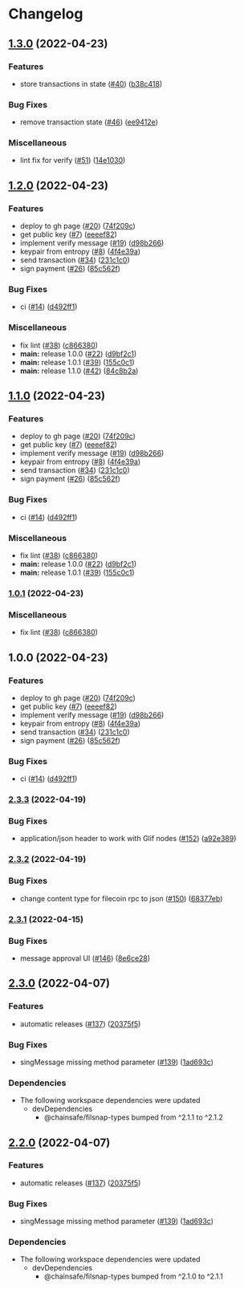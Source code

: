 # Changelog

## [1.3.0](https://github.com/ChainSafe/mina-snap/compare/v1.2.0...v1.3.0) (2022-04-23)


### Features

* store transactions in state ([#40](https://github.com/ChainSafe/mina-snap/issues/40)) ([b38c418](https://github.com/ChainSafe/mina-snap/commit/b38c4182da42c651e3c82c31ddddbd69f1e5685f))


### Bug Fixes

* remove transaction state ([#46](https://github.com/ChainSafe/mina-snap/issues/46)) ([ee9412e](https://github.com/ChainSafe/mina-snap/commit/ee9412ea3ab8d3a90e6197201f12325667bab06c))


### Miscellaneous

* lint fix for verify ([#51](https://github.com/ChainSafe/mina-snap/issues/51)) ([14e1030](https://github.com/ChainSafe/mina-snap/commit/14e1030fc2f882bddebac06a427d7fab53e29705))

## [1.2.0](https://github.com/ChainSafe/mina-snap/compare/v1.1.0...v1.2.0) (2022-04-23)


### Features

* deploy to gh page ([#20](https://github.com/ChainSafe/mina-snap/issues/20)) ([74f209c](https://github.com/ChainSafe/mina-snap/commit/74f209cb8df4b875cb65364d8538a674a98940b8))
* get public key ([#7](https://github.com/ChainSafe/mina-snap/issues/7)) ([eeeef82](https://github.com/ChainSafe/mina-snap/commit/eeeef8245b93543ed2d7052d513b866467167950))
* implement verify message ([#19](https://github.com/ChainSafe/mina-snap/issues/19)) ([d98b266](https://github.com/ChainSafe/mina-snap/commit/d98b266d89e9fbdbf3d68b58536e33875b4615a1))
* keypair from entropy ([#8](https://github.com/ChainSafe/mina-snap/issues/8)) ([4f4e39a](https://github.com/ChainSafe/mina-snap/commit/4f4e39a8e7894dd04dd4c87e403db59a50d0b975))
* send transaction ([#34](https://github.com/ChainSafe/mina-snap/issues/34)) ([231c1c0](https://github.com/ChainSafe/mina-snap/commit/231c1c02d40c8b64f9d297af01741af67b5a1ee4))
* sign payment ([#26](https://github.com/ChainSafe/mina-snap/issues/26)) ([85c562f](https://github.com/ChainSafe/mina-snap/commit/85c562f54a03d2fb3172d0a93926a39f59155d50))


### Bug Fixes

* ci ([#14](https://github.com/ChainSafe/mina-snap/issues/14)) ([d492ff1](https://github.com/ChainSafe/mina-snap/commit/d492ff103df3516690b18a32b24595af401ece8e))


### Miscellaneous

* fix lint ([#38](https://github.com/ChainSafe/mina-snap/issues/38)) ([c866380](https://github.com/ChainSafe/mina-snap/commit/c86638061b27e038e75b3a750e26410cd489f05f))
* **main:** release 1.0.0 ([#22](https://github.com/ChainSafe/mina-snap/issues/22)) ([d9bf2c1](https://github.com/ChainSafe/mina-snap/commit/d9bf2c1dea36bf6ec0d44ea124fa3b7d07fda255))
* **main:** release 1.0.1 ([#39](https://github.com/ChainSafe/mina-snap/issues/39)) ([155c0c1](https://github.com/ChainSafe/mina-snap/commit/155c0c19e2d0bf6cab2b85cac571594876203224))
* **main:** release 1.1.0 ([#42](https://github.com/ChainSafe/mina-snap/issues/42)) ([84c8b2a](https://github.com/ChainSafe/mina-snap/commit/84c8b2acd5ead36494ffed41e4bc630823037591))

## [1.1.0](https://github.com/ChainSafe/mina-snap/compare/v1.0.1...v1.1.0) (2022-04-23)


### Features

* deploy to gh page ([#20](https://github.com/ChainSafe/mina-snap/issues/20)) ([74f209c](https://github.com/ChainSafe/mina-snap/commit/74f209cb8df4b875cb65364d8538a674a98940b8))
* get public key ([#7](https://github.com/ChainSafe/mina-snap/issues/7)) ([eeeef82](https://github.com/ChainSafe/mina-snap/commit/eeeef8245b93543ed2d7052d513b866467167950))
* implement verify message ([#19](https://github.com/ChainSafe/mina-snap/issues/19)) ([d98b266](https://github.com/ChainSafe/mina-snap/commit/d98b266d89e9fbdbf3d68b58536e33875b4615a1))
* keypair from entropy ([#8](https://github.com/ChainSafe/mina-snap/issues/8)) ([4f4e39a](https://github.com/ChainSafe/mina-snap/commit/4f4e39a8e7894dd04dd4c87e403db59a50d0b975))
* send transaction ([#34](https://github.com/ChainSafe/mina-snap/issues/34)) ([231c1c0](https://github.com/ChainSafe/mina-snap/commit/231c1c02d40c8b64f9d297af01741af67b5a1ee4))
* sign payment ([#26](https://github.com/ChainSafe/mina-snap/issues/26)) ([85c562f](https://github.com/ChainSafe/mina-snap/commit/85c562f54a03d2fb3172d0a93926a39f59155d50))


### Bug Fixes

* ci ([#14](https://github.com/ChainSafe/mina-snap/issues/14)) ([d492ff1](https://github.com/ChainSafe/mina-snap/commit/d492ff103df3516690b18a32b24595af401ece8e))


### Miscellaneous

* fix lint ([#38](https://github.com/ChainSafe/mina-snap/issues/38)) ([c866380](https://github.com/ChainSafe/mina-snap/commit/c86638061b27e038e75b3a750e26410cd489f05f))
* **main:** release 1.0.0 ([#22](https://github.com/ChainSafe/mina-snap/issues/22)) ([d9bf2c1](https://github.com/ChainSafe/mina-snap/commit/d9bf2c1dea36bf6ec0d44ea124fa3b7d07fda255))
* **main:** release 1.0.1 ([#39](https://github.com/ChainSafe/mina-snap/issues/39)) ([155c0c1](https://github.com/ChainSafe/mina-snap/commit/155c0c19e2d0bf6cab2b85cac571594876203224))

### [1.0.1](https://github.com/ChainSafe/mina-snap/compare/v1.0.0...v1.0.1) (2022-04-23)


### Miscellaneous

* fix lint ([#38](https://github.com/ChainSafe/mina-snap/issues/38)) ([c866380](https://github.com/ChainSafe/mina-snap/commit/c86638061b27e038e75b3a750e26410cd489f05f))

## 1.0.0 (2022-04-23)


### Features

* deploy to gh page ([#20](https://github.com/ChainSafe/mina-snap/issues/20)) ([74f209c](https://github.com/ChainSafe/mina-snap/commit/74f209cb8df4b875cb65364d8538a674a98940b8))
* get public key ([#7](https://github.com/ChainSafe/mina-snap/issues/7)) ([eeeef82](https://github.com/ChainSafe/mina-snap/commit/eeeef8245b93543ed2d7052d513b866467167950))
* implement verify message ([#19](https://github.com/ChainSafe/mina-snap/issues/19)) ([d98b266](https://github.com/ChainSafe/mina-snap/commit/d98b266d89e9fbdbf3d68b58536e33875b4615a1))
* keypair from entropy ([#8](https://github.com/ChainSafe/mina-snap/issues/8)) ([4f4e39a](https://github.com/ChainSafe/mina-snap/commit/4f4e39a8e7894dd04dd4c87e403db59a50d0b975))
* send transaction ([#34](https://github.com/ChainSafe/mina-snap/issues/34)) ([231c1c0](https://github.com/ChainSafe/mina-snap/commit/231c1c02d40c8b64f9d297af01741af67b5a1ee4))
* sign payment ([#26](https://github.com/ChainSafe/mina-snap/issues/26)) ([85c562f](https://github.com/ChainSafe/mina-snap/commit/85c562f54a03d2fb3172d0a93926a39f59155d50))


### Bug Fixes

* ci ([#14](https://github.com/ChainSafe/mina-snap/issues/14)) ([d492ff1](https://github.com/ChainSafe/mina-snap/commit/d492ff103df3516690b18a32b24595af401ece8e))

### [2.3.3](https://github.com/ChainSafe/filsnap/compare/filsnap-v2.3.2...filsnap-v2.3.3) (2022-04-19)


### Bug Fixes

* application/json header to work with Glif nodes ([#152](https://github.com/ChainSafe/filsnap/issues/152)) ([a92e389](https://github.com/ChainSafe/filsnap/commit/a92e389c01d753e2237ec7164916f22d130371c1))

### [2.3.2](https://github.com/ChainSafe/filsnap/compare/filsnap-v2.3.1...filsnap-v2.3.2) (2022-04-19)


### Bug Fixes

* change content type for filecoin rpc to json ([#150](https://github.com/ChainSafe/filsnap/issues/150)) ([68377eb](https://github.com/ChainSafe/filsnap/commit/68377ebe8541fe4da585fcd7311d574746362374))

### [2.3.1](https://github.com/ChainSafe/filsnap/compare/filsnap-v2.3.0...filsnap-v2.3.1) (2022-04-15)


### Bug Fixes

* message approval UI ([#146](https://github.com/ChainSafe/filsnap/issues/146)) ([8e6ce28](https://github.com/ChainSafe/filsnap/commit/8e6ce282f2895d96144cb0d7439011c37bc611b4))

## [2.3.0](https://github.com/ChainSafe/filsnap/compare/filsnap-v2.2.0...filsnap-v2.3.0) (2022-04-07)


### Features

* automatic releases ([#137](https://github.com/ChainSafe/filsnap/issues/137)) ([20375f5](https://github.com/ChainSafe/filsnap/commit/20375f52d2712a59961a8c5708fa990b3a178dd2))


### Bug Fixes

* singMessage missing method parameter ([#139](https://github.com/ChainSafe/filsnap/issues/139)) ([1ad693c](https://github.com/ChainSafe/filsnap/commit/1ad693cc5add32761bff94be71ea477671c2f9b5))


### Dependencies

* The following workspace dependencies were updated
  * devDependencies
    * @chainsafe/filsnap-types bumped from ^2.1.1 to ^2.1.2

## [2.2.0](https://github.com/ChainSafe/filsnap/compare/filsnap-v2.1.0...filsnap-v2.2.0) (2022-04-07)


### Features

* automatic releases ([#137](https://github.com/ChainSafe/filsnap/issues/137)) ([20375f5](https://github.com/ChainSafe/filsnap/commit/20375f52d2712a59961a8c5708fa990b3a178dd2))


### Bug Fixes

* singMessage missing method parameter ([#139](https://github.com/ChainSafe/filsnap/issues/139)) ([1ad693c](https://github.com/ChainSafe/filsnap/commit/1ad693cc5add32761bff94be71ea477671c2f9b5))


### Dependencies

* The following workspace dependencies were updated
  * devDependencies
    * @chainsafe/filsnap-types bumped from ^2.1.0 to ^2.1.1
